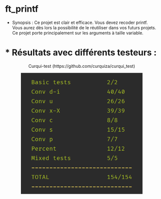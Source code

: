 # ft_printf

* Synopsis : Ce projet est clair et efficace. Vous devez recoder printf. Vous aurez dès lors la possibilité de le réutiliser dans vos futurs projets. Ce projet porte principalement sur les arguments à taille variable.

<h1>* Résultats avec différents testeurs :</h1>
<p align="center">
  Curqui-test (https://github.com/curquiza/curqui_test)
</p>
<p align="center">
  <img src="./img/curqui.png" alt="Curqui test" width="400">
</p>
